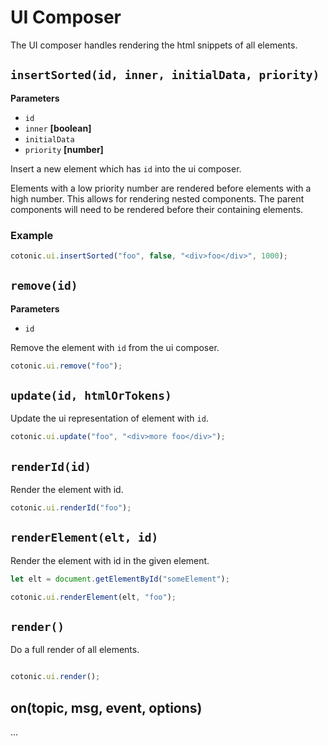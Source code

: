 # UI Composer

The UI composer handles rendering the html snippets of all elements.


## `insertSorted(id, inner, initialData, priority)`

**Parameters**

  - `id` 
  - `inner` **[boolean]**
  - `initialData`
  - `priority` **[number]**

Insert a new element which has `id` into the ui composer. 

Elements with a low priority number are rendered before elements with a high number.
This allows for rendering nested components. The parent components will need to be
rendered before their containing elements.

### Example

```javascript
cotonic.ui.insertSorted("foo", false, "<div>foo</div>", 1000);
```

## `remove(id)`

**Parameters**

  - `id` 
 
Remove the element with `id` from the ui composer.

```javascript
cotonic.ui.remove("foo");
```

## `update(id, htmlOrTokens)`

Update the ui representation of element with `id`.

```javascript
cotonic.ui.update("foo", "<div>more foo</div>");
```

## `renderId(id)`

Render the element with id.

```javascript
cotonic.ui.renderId("foo");
```

## `renderElement(elt, id)`

Render the element with id in the given element.

```javascript
let elt = document.getElementById("someElement");

cotonic.ui.renderElement(elt, "foo");
```

## `render()`

Do a full render of all elements.

```javascript

cotonic.ui.render();
```

## on(topic, msg, event, options)

...

